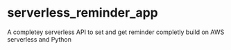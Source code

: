 # serverless_reminder_app
A completey serverless API to set and get reminder completly build on AWS serverless and Python
